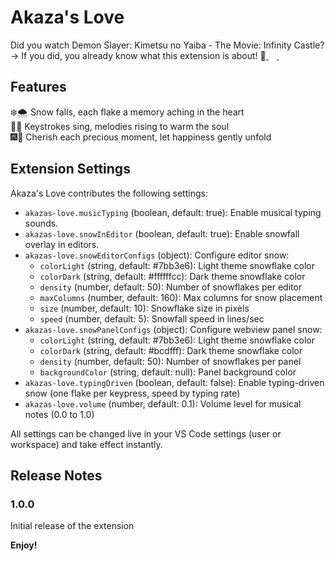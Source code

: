 # Akaza's Love

Did you watch Demon Slayer: Kimetsu no Yaiba - The Movie: Infinity Castle?
→ If you did, you already know what this extension is about! 🙂<a href="https://marketplace.visualstudio.com/items?itemName=lanly-dev.akazas-love" target="_blank">
  <img src='https://code.visualstudio.com/favicon.ico' width='13'/>
</a>
<a href="https://open-vsx.org/extension/lanly-dev/akazas-love" target="_blank">
  <img src='https://open-vsx.org/favicon.ico' width='12'/>
</a>

## Features

❄️🌨️ Snow falls, each flake a memory aching in the heart \
🎹🎶 Keystrokes sing, melodies rising to warm the soul \
🎆🤗 Cherish each precious moment, let happiness gently unfold

## Extension Settings

Akaza's Love contributes the following settings:

- `akazas-love.musicTyping` (boolean, default: true): Enable musical typing sounds.
- `akazas-love.snowInEditor` (boolean, default: true): Enable snowfall overlay in editors.
- `akazas-love.snowEditorConfigs` (object): Configure editor snow:
	- `colorLight` (string, default: #7bb3e6): Light theme snowflake color
	- `colorDark` (string, default: #ffffffcc): Dark theme snowflake color
	- `density` (number, default: 50): Number of snowflakes per editor
	- `maxColumns` (number, default: 160): Max columns for snow placement
	- `size` (number, default: 10): Snowflake size in pixels
	- `speed` (number, default: 5): Snowfall speed in lines/sec
- `akazas-love.snowPanelConfigs` (object): Configure webview panel snow:
	- `colorLight` (string, default: #7bb3e6): Light theme snowflake color
	- `colorDark` (string, default: #bcdfff): Dark theme snowflake color
	- `density` (number, default: 50): Number of snowflakes per panel
	- `backgroundColor` (string, default: null): Panel background color
- `akazas-love.typingDriven` (boolean, default: false): Enable typing-driven snow (one flake per keypress, speed by typing rate)
- `akazas-love.volume` (number, default: 0.1): Volume level for musical notes (0.0 to 1.0)

All settings can be changed live in your VS Code settings (user or workspace) and take effect instantly.

## Release Notes

### 1.0.0

Initial release of the extension

**Enjoy!**
